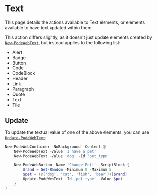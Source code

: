 # Text

This page details the actions available to Text elements, or elements available to have text updated within them.

This action differs slightly, as it doesn't just update elements created by [`New-PodeWebText`](../../../Functions/Elements/New-PodeWebText), but instead applies to the following list:

* Alert
* Badge
* Button
* Code
* CodeBlock
* Header
* Link
* Paragraph
* Quote
* Text
* Tile

## Update

To update the textual value of one of the above elements, you can use [`Update-PodeWebText`](../../../Functions/Actions/Update-PodeWebText):

```powershell
New-PodeWebContainer -NoBackground -Content @(
    New-PodeWebText -Value 'I have a pet'
    New-PodeWebText -Value 'dog' -Id 'pet_type'

    New-PodeWebButton -Name 'Change Pet!' -ScriptBlock {
        $rand = Get-Random -Minimum 0 -Maximum 5
        $pet = (@('dog', 'cat', 'fish', 'bear'))[$rand]
        Update-PodeWebText -Id 'pet_type' -Value $pet
    }
)
```
